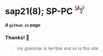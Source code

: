 # sap21(8); SP-PC ![GitHub Logo](https://github.com/sap218/sap218.github.io/blob/master/images/icon/favicon_io/favicon-32x32.png)

##### A `github.io` page 
 
### Thanks! :whale:

> my grammar is terrible and so is this site 
